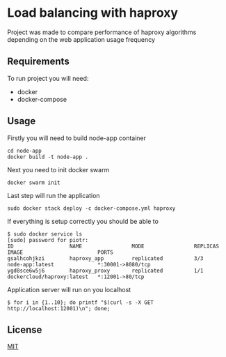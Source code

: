 # Load balancing with haproxy

Project was made to compare performance of haproxy algorithms depending on the web application usage frequency

## Requirements

To run project you will need:
- docker
- docker-compose

## Usage

Firstly you will need to build node-app container

```
cd node-app
docker build -t node-app .
```

Next you need to init docker swarm
```
docker swarm init
```

Last step will run the application

```
sudo docker stack deploy -c docker-compose.yml haproxy
```

If everything is setup correctly you should be able to
```
$ sudo docker service ls
[sudo] password for piotr: 
ID                  NAME                MODE                REPLICAS            IMAGE                        PORTS
gsalhcohjkzi        haproxy_app         replicated          3/3                 node-app:latest              *:30001->8080/tcp
ygd8sce6w5j6        haproxy_proxy       replicated          1/1                 dockercloud/haproxy:latest   *:12001->80/tcp

```

Application server will run on you localhost

```
$ for i in {1..10}; do printf "$(curl -s -X GET http://localhost:12001)\n"; done;
```


## License
[MIT](https://choosealicense.com/licenses/mit/)
